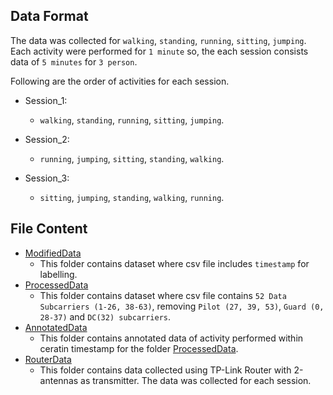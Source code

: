 ## Data Format
The data was collected for `walking`, `standing`, `running`, `sitting`, `jumping`. Each activity were performed for `1 minute` so, the each session consists data of `5 minutes` for `3 person`.

Following are the order of activities for each session.
- Session_1:
    - `walking`, `standing`, `running`, `sitting`, `jumping`.

- Session_2:
    - `running`, `jumping`, `sitting`, `standing`, `walking`.

- Session_3:
    - `sitting`, `jumping`, `standing`, `walking`, `running`.

## File Content
- [ModifiedData](./Modified%20Data/)
    - This folder contains dataset where csv file includes `timestamp` for labelling.
- [ProcessedData](./Processed%20Data/)
    - This folder contains dataset where csv file contains `52 Data Subcarriers (1-26, 38-63)`, removing `Pilot (27, 39, 53)`, `Guard (0, 28-37)` and `DC(32) subcarriers`.
- [AnnotatedData](./Annotated%20Data/)
    - This folder contains annotated data of activity performed within ceratin timestamp for the folder [ProcessedData](./Processed%20Data/).
- [RouterData](./Router%20Data/)
    - This folder contains data collected using TP-Link Router with 2-antennas as transmitter. The data was  collected for each session.